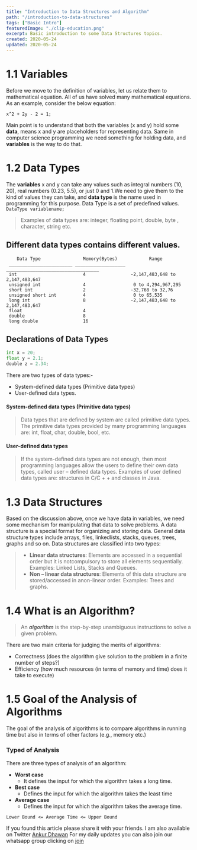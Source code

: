 ```yaml
---
title: "Introduction to Data Structures and Algorithm"
path: "/introduction-to-data-structures"
tags: ["Basic Intro"]
featuredImage: "./clip-education.png"
excerpt: Basic introduction to some Data Structures topics.
created: 2020-05-24
updated: 2020-05-24
---
```


# 1.1 Variables

Before we move to the definition of variables, let us relate them to mathematical equation. All of us have solved many mathematical equations. As an example, consider the below equation:

  `x^2 + 2y - 2 = 1;`


Main point is to understand that both the variables (x and y) hold some **data**, means x and y are placeholders for representing data.
Same in  computer  science programming we need something for holding data, and **variables** is the way to do that.

# 1.2 Data Types

  The  **variables** x  and  y  can  take  any  values  such  as  integral numbers (10, 20), real numbers (0.23, 5.5), or just 0 and 1.We need to give them to the kind of values they can take, and **data type** is the name used in programming  for  this  purpose. Data Type is a set of predefined values.  
  `DataType variablename;`
  >Examples  of  data  types  are:  integer,  floating  point, double, byte , character, string etc. 

## Different data types contains different values.

        Data Type                Memory(Bytes)            Range                      
     ________________________ ___________________ ___________________________________ 
     int                         4                 -2,147,483,648 to 2,147,483,647    
     unsigned int                4                  0 to 4,294,967,295               
     short int                   2                 -32,768 to 32,76                  
     unsigned short int          4                  0 to 65,535                      
     long int                    8                 -2,147,483,648 to 2,147,483,647   
     float                       4                                                   
     double                      8                                                   
     long double                 16                                                   
  
   ## Declarations of Data Types
   ```python
   int x = 20;
   float y = 2.1;
   double z = 2.34;
   ```

There are two types of data types:-
* System-defined data types (Primitive data types)
* User-defined data types.

#### System-defined data types (Primitive data types)
>Data types that are defined by system are called primitive data types. The primitive data types provided by many programming languages are: int, float, char, double, bool, etc.
 
#### User-defined data types
>If the system-defined data types are not enough, then most programming languages allow the users
to define their own data types, called user – defined data types. Examples of user defined data types are: structures in C/C + + and classes in Java.


# 1.3 Data Structures
Based on the discussion above, once we have data in variables, we need some mechanism for manipulating  that  data  to  solve  problems. A data structure is a special format for organizing and storing data. General data structure types include arrays, files, linkedlists, stacks, queues, trees, graphs and so on.
Data structures are classified into two types:
 >* **Linear data structures**: Elements are accessed in a sequential order but it is notcompulsory to store all elements sequentially. Examples: Linked Lists, Stacks and Queues.
 >* **Non – linear data structures**: Elements of this data structure are stored/accessed in anon-linear order. Examples: Trees and graphs.

# 1.4 What is an Algorithm?

>An ***algorithm*** is the step-by-step unambiguous instructions to solve a given problem.

There are two main criteria for judging  the  merits  of algorithms:
* Correctness (does the algorithm give solution to the problem in a finite number of steps?) 
* Efficiency (how much resources (in terms of memory and time) does it take to execute) 

# 1.5 Goal of the Analysis of Algorithms
The goal of the analysis of algorithms is to compare algorithms in running time but also in terms of other factors (e.g., memory etc.)

### Typed of Analysis

There are three types of analysis of an algorithm:
* **Worst case**
    * It defines the input for which the algorithm takes a long time.
* **Best case**
    * Defines the input for which the algorithm takes the least time
* **Average case**
    * Defines the input for which the algorithm takes the average time.

```
Lower Bound <= Average Time <= Upper Bound
```  





If you found this article please share it with your friends. I am also available on Twitter [Ankur Dhawan](https://twitter.com/AnkurDh86416728) 
For my daily updates you can also join our whatsapp group clicking on [join](https://chat.whatsapp.com/KTmCktGLllxDU7DgtLVcu7)